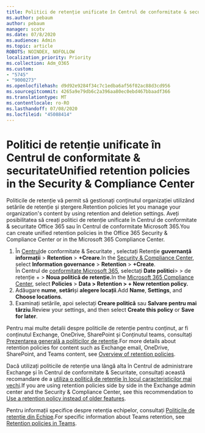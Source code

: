 ```yaml
---
title: Politici de retenție unificate în Centrul de conformitate & securitate
ms.author: pebaum
author: pebaum
manager: scotv
ms.date: 07/8/2020
ms.audience: Admin
ms.topic: article
ROBOTS: NOINDEX, NOFOLLOW
localization_priority: Priority
ms.collection: Adm_O365
ms.custom:
- "5745"
- "9000273"
ms.openlocfilehash: d9d92e9284f34c7c1edba6af56f02ac88d3cd956
ms.sourcegitcommit: 4265a9e79db6c2a396aa80ec0ebd467bbaadf366
ms.translationtype: MT
ms.contentlocale: ro-RO
ms.lasthandoff: 07/08/2020
ms.locfileid: "45088414"
---
```

# <a name="unified-retention-policies-in-the-security--compliance-center"></a><span data-ttu-id="ab432-102">Politici de retenție unificate în Centrul de conformitate & securitate</span><span class="sxs-lookup"><span data-stu-id="ab432-102">Unified retention policies in the Security & Compliance Center</span></span>

<span data-ttu-id="ab432-103">Politicile de retenție vă permit să gestionați conținutul organizației utilizând setările de retenție și ștergere.</span><span class="sxs-lookup"><span data-stu-id="ab432-103">Retention policies let you manage your organization's content by using retention and deletion settings.</span></span> <span data-ttu-id="ab432-104">Aveți posibilitatea să creați politici de retenție unificate în Centrul de conformitate & securitate Office 365 sau în Centrul de conformitate Microsoft 365.</span><span class="sxs-lookup"><span data-stu-id="ab432-104">You can create unified retention policies in the Office 365 Security & Compliance Center or in the Microsoft 365 Compliance Center.</span></span> 

1. <span data-ttu-id="ab432-105">În [Centrul](https://go.microsoft.com/fwlink/p/?linkid=2077143)de conformitate & Securitate , selectați Retenție **guvernanță informații**  >  **Retention**  >  **+Creare**.</span><span class="sxs-lookup"><span data-stu-id="ab432-105">In the [Security & Compliance Center](https://go.microsoft.com/fwlink/p/?linkid=2077143), select **Information governance** > **Retention** > **+Create**.</span></span> <br/>
    <span data-ttu-id="ab432-106">În Centrul de [conformitate Microsoft 365](https://go.microsoft.com/fwlink/p/?linkid=2077149), selectați **Date politici**> > de retenție +  >  **Noua politică de retenție.**</span><span class="sxs-lookup"><span data-stu-id="ab432-106">In the [Microsoft 365 Compliance Center](https://go.microsoft.com/fwlink/p/?linkid=2077149), select **Policies** > **Data > Retention > + New retention policy.**</span></span>
2. <span data-ttu-id="ab432-107">Adăugare **nume**, **setări**și **alegere locații**.</span><span class="sxs-lookup"><span data-stu-id="ab432-107">Add **Name**, **Settings**, and **Choose locations**.</span></span>
3. <span data-ttu-id="ab432-108">Examinați setările, apoi selectați **Creare politică** sau **Salvare pentru mai târziu**.</span><span class="sxs-lookup"><span data-stu-id="ab432-108">Review your settings, and then select **Create this policy** or **Save for later**.</span></span>  
      
<span data-ttu-id="ab432-109">Pentru mai multe detalii despre politicile de retenție pentru conținut, ar fi conținutul Exchange, OneDrive, SharePoint și Conținutul teams, consultați [Prezentarea generală a politicilor de retenție](https://go.microsoft.com/fwlink/?linkid=2127785).</span><span class="sxs-lookup"><span data-stu-id="ab432-109">For more details about retention policies for content such as Exchange email, OneDrive, SharePoint, and Teams content, see [Overview of retention policies](https://go.microsoft.com/fwlink/?linkid=2127785).</span></span>  
    
<span data-ttu-id="ab432-110">Dacă utilizați politicile de retenție una lângă alta în Centrul de administrare Exchange și în Centrul de conformitate & Securitate, consultați această recomandare de a [utiliza o politică de retenție în locul caracteristicilor mai vechi](https://docs.microsoft.com/microsoft-365/compliance/retention-policies?view=o365-worldwide#use-a-retention-policy-instead-of-older-features).</span><span class="sxs-lookup"><span data-stu-id="ab432-110">If you are using retention policies side by side in the Exchange admin center and the Security & Compliance Center, see this recommendation to [Use a retention policy instead of older features](https://docs.microsoft.com/microsoft-365/compliance/retention-policies?view=o365-worldwide#use-a-retention-policy-instead-of-older-features).</span></span>  
    
<span data-ttu-id="ab432-111">Pentru informații specifice despre retenția echipelor, consultați [Politicile de retenție din Echipe](https://docs.microsoft.com/microsoftteams/retention-policies).</span><span class="sxs-lookup"><span data-stu-id="ab432-111">For specific information about Teams retention, see [Retention policies in Teams](https://docs.microsoft.com/microsoftteams/retention-policies).</span></span>